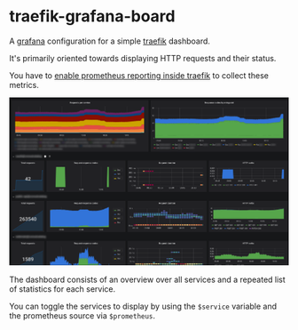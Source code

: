 # traefik-grafana-board

A [grafana](https://grafana.com/) configuration for a simple [traefik](https://containo.us/traefik/) dashboard.

It's primarily oriented towards displaying HTTP requests and their status.

You have to [enable prometheus reporting inside traefik](https://docs.traefik.io/observability/metrics/prometheus/) to collect these metrics.

![Example dashboard](images/20200220-100236.png)

The dashboard consists of an overview over all services and a repeated list of statistics for each service.

You can toggle the services to display by using the `$service` variable and the prometheus source via `$prometheus`.
